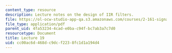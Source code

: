 ```yaml
---
content_type: resource
description: Lecture notes on the design of IIR filters.
file: https://ol-ocw-studio-app-qa.s3.amazonaws.com/courses/2-161-signal-processing-continuous-and-discrete-fall-2008/cc00ac6d468dc9dcf2238fc1d1a194d4_lecture_19.pdf
file_type: application/pdf
parent_uid: 4fa53234-4cad-e0ba-c94f-bc7ab3a7c7d0
resourcetype: Document
title: Lecture 19
uid: cc00ac6d-468d-c9dc-f223-8fc1d1a194d4
---
```

